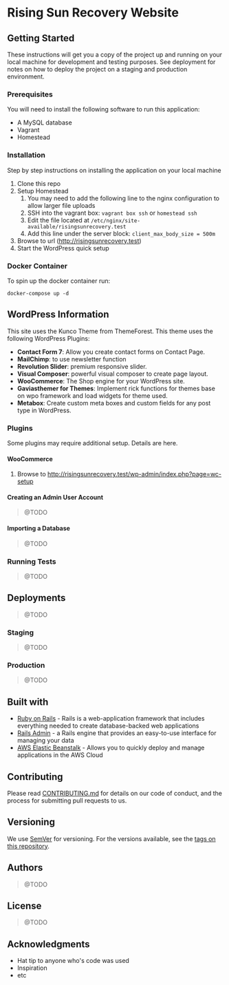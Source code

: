 # Rising Sun Recovery Website

## Getting Started

These instructions will get you a copy of the project up and running on your local machine for development and testing purposes.
See deployment for notes on how to deploy the project on a staging and production environment.

### Prerequisites

You will need to install the following software to run this application:

* A MySQL database
* Vagrant
* Homestead

### Installation

Step by step instructions on installing the application on your local machine

1. Clone this repo
2. Setup Homestead
    1. You may need to add the following line to the nginx configuration to allow larger file uploads
    2. SSH into the vagrant box: `vagrant box ssh` or `homestead ssh`
    3. Edit the file located at `/etc/nginx/site-available/risingsunrecovery.test`
    4. Add this line under the server block: `client_max_body_size = 500m`
3. Browse to url (<http://risingsunrecovery.test>)
4. Start the WordPress quick setup

### Docker Container

To spin up the docker container run:

```shell
docker-compose up -d
```

## WordPress Information

This site uses the Kunco Theme from ThemeForest. This theme uses the following WordPress Plugins:

* **Contact Form 7**: Allow you create contact forms on Contact Page.
* **MailChimp**: to use newsletter function
* **Revolution Slider**: premium responsive slider.
* **Visual Composer**: powerful visual composer to create page layout.
* **WooCommerce**: The Shop engine for your WordPress site.
* **Gaviasthemer for Themes**: Implement rick functions for themes base on wpo framework and load widgets for theme used.
* **Metabox**: Create custom meta boxes and custom fields for any post type in WordPress.

### Plugins

Some plugins may require additional setup. Details are here.

#### WooCommerce

1. Browse to <http://risingsunrecovery.test/wp-admin/index.php?page=wc-setup>

#### Creating an Admin User Account

> @TODO

#### Importing a Database

> @TODO

### Running Tests

> @TODO

## Deployments

> @TODO
>

### Staging

> @TODO

### Production

> @TODO

## Built with

* [Ruby on Rails](https://github.com/rails/rails) -  Rails is a web-application framework that includes everything needed to create database-backed web applications
* [Rails Admin](https://github.com/sferik/rails_admin) - a Rails engine that provides an easy-to-use interface for managing your data
* [AWS Elastic Beanstalk](https://aws.amazon.com/documentation/elastic-beanstalk/) - Allows you to quickly deploy and manage applications in the AWS Cloud

## Contributing

Please read [CONTRIBUTING.md](CONTRIBUTING.md) for details on our code of conduct, and the process for submitting pull requests to us.

## Versioning

We use [SemVer](http://semver.org/) for versioning. For the versions available, see the [tags on this repository](https://bitbucket.org/huddleinc/gofan-admin/src/master). 

## Authors

> @TODO

<!--
See also the list of [contributors](https://github.com/your/project/contributors) who participated in this project.
-->

## License

> @TODO

<!--
This project is licensed under the MIT License - see the [LICENSE.md](LICENSE.md) file for details
-->

## Acknowledgments

* Hat tip to anyone who's code was used
* Inspiration
* etc
